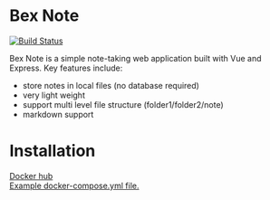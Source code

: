 # Bex  Note

[![Build Status](https://github.com/bex1111/bex-note/actions/workflows/run-test.yml/badge.svg)](https://github.com/bex1111/bex-note/actions/workflows/run-test.yml)
 
Bex Note is a simple note-taking web application built with Vue and Express.
Key features include:
- store notes in local files (no database required)
- very light weight
- support multi level file structure (folder1/folder2/note)
- markdown support


# Installation
[Docker hub](https://hub.docker.com/r/bex1111/bex-note)  
[Example docker-compose.yml file.](https://github.com/bex1111/bex-note/blob/main/docker-compose.yml)